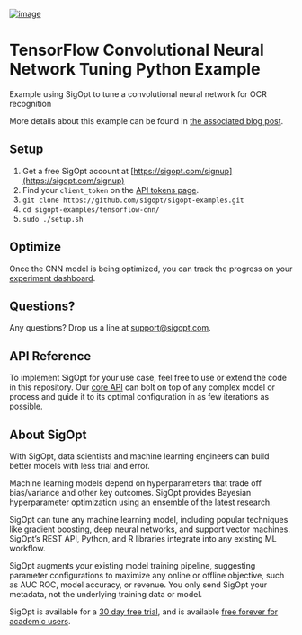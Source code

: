 [![image](https://sigopt.com/static/img/SigOpt_logo_horiz.png?raw=true)](https://sigopt.com)

# TensorFlow Convolutional Neural Network Tuning Python Example

Example using SigOpt to tune a convolutional neural network for OCR recognition

More details about this example can be found in [the associated blog post](http://blog.sigopt.com/post/141501625253/sigopt-for-ml-tensorflow-convnets-on-a-budget).

## Setup

1. Get a free SigOpt account at [https://sigopt.com/signup](https://sigopt.com/signup)
2. Find your `client_token` on the [API tokens page](https://sigopt.com/tokens).
4. `git clone https://github.com/sigopt/sigopt-examples.git`
5. `cd sigopt-examples/tensorflow-cnn/`
4. `sudo ./setup.sh`

## Optimize

Once the CNN model is being optimized, you can track the progress on your [experiment dashboard](https://sigopt.com/experiments).

## Questions?
Any questions? Drop us a line at [support@sigopt.com](mailto:support@sigopt.com).

## API Reference
To implement SigOpt for your use case, feel free to use or extend the code in this repository. Our [core API](https://sigopt.com/docs) can bolt on top of any complex model or process and guide it to its optimal configuration in as few iterations as possible.

## About SigOpt

With SigOpt, data scientists and machine learning engineers can build better models with less trial and error.

Machine learning models depend on hyperparameters that trade off bias/variance and other key outcomes. SigOpt provides Bayesian hyperparameter optimization using an ensemble of the latest research.

SigOpt can tune any machine learning model, including popular techniques like gradient boosting, deep neural networks, and support vector machines. SigOpt’s REST API, Python, and R libraries integrate into any existing ML workflow.

SigOpt augments your existing model training pipeline, suggesting parameter configurations to maximize any online or offline objective, such as AUC ROC, model accuracy, or revenue. You only send SigOpt your metadata, not the underlying training data or model.

SigOpt is available for a [30 day free trial](https://sigopt.com/signup), and is available [free forever for academic users](https://sigopt.com/edu).
